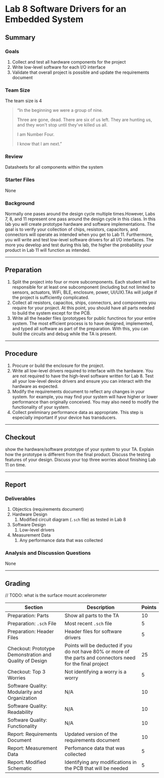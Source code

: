 # Lab 8 Software Drivers for an Embedded System

## Summary

### Goals

1. Collect and test all hardware components for the project
2. Write low-level software for each I/O interface
3. Validate that overall project is possible and update the requirements document

### Team Size

The team size is 4

> “In the beginning we were a group of nine.
> 
> Three are gone, dead.
> There are six of us left.
> They are hunting us, and they won't stop until they've killed us all.
> 
> I am Number Four.
> 
> I know that I am next.”

### Review

Datasheets for all components within the system

### Starter Files

None

### Background

Normally one pases around the design cycle multiple times.However, Labs 7, 8, and 11 represent one pass around the design cycle in this class. In this lab you will create prototype hardware and software implementations. The goal is to verify your collection of chips, resistors, capacitors, and connectors will operate as intended when you get to Lab 11. Furthermore, you will write and test low-level software drivers for all I/O interfaces. The more you develop and test during this lab, the higher the probability your product in Lab 11 will function as intended.

---

## Preparation

1. Split the project into four or more subcomponents. Each student will be responsible for at least one subcomponent (including but not limited to sensors, actuators, WiFi, BLE, enclosure, power, UI/UX).TAs will judge if the project is sufficiently complicated.
2. Collect all resistors, capacitos, ships, connectors, and components you require for your project. At this point, you should have all parts needed to build the system except for the PCB.
3. Write all the header files (prototypes for public functinos for your entire system. The most efficient process is to have designed, implemented, and typed all software as part of the preparation. With this, you can build the circuits and debug while the TA is present.

---

## Procedure

1. Procure or build the enclosure for the project.
2. Write all low-level drivers required to interface with the hardware. You are not required to have the high-level software written for Lab 8. Test all your low-level device drivers and ensure you can interact with the hardware as expected.
3. Modify the requirements document to reflect any changes in your system. for example, you may find your system will have higher or lower performance than originally conceived. You may also need to modify the functionality of your system.
4. Collect preliminary performance data as appropriate. This step is especially important if your device has transducers.

---

## Checkout

show the hardware/software prototype of your system to your TA. Explain how the prototype is different from the final product. Discuss the testing features of your design. Discuss your top three worries about finishing Lab 11 on time.

---

## Report

### Deliverables

1. Objectics (requirements document)
2. Hardware Design
   1. Modified circuit diagram (`.sch` file) as tested in Lab 8
3. Software Design
   1. Low-level drivers
4. Measurement Data
   1. Any performance data that was collected

### Analysis and Discussion Questions

None

---

## Grading

// TODO: what is the surface mount accelerometer

| Section | Description | Points |
|---|---|---|
| Preparation: Parts | Show all parts to the TA | 10 |
| Preparation: `.sch` File | Most recent `.sch` file | 5 |
| Preparation: Header Files | Header files for software drivers | 5 |
| Checkout: Prototype Demonstration and Quality of Design | Points will be deducted if you do not have 80% or more of the parts and connectors need for the final project | 25 |
| Checkout: Top 3 Worries | Not identifying a worry is a worry | 5 |
| Software Quality: Modularity and Organization | N/A | 10 |
| Software Quality: Readability | N/A | 10 |
| Software Quality: Functionality | N/A | 10 |
| Report: Requirements Document | Updated version of the requirements document | 10 |
| Report: Measurement Data | Perfomance data that was collected | 5 |
| Report: Modified Schematic | Identifying any modifications in the PCB that will be needed | 5 |
